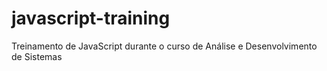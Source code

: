 # javascript-training
Treinamento de JavaScript durante o curso de Análise e Desenvolvimento de Sistemas
